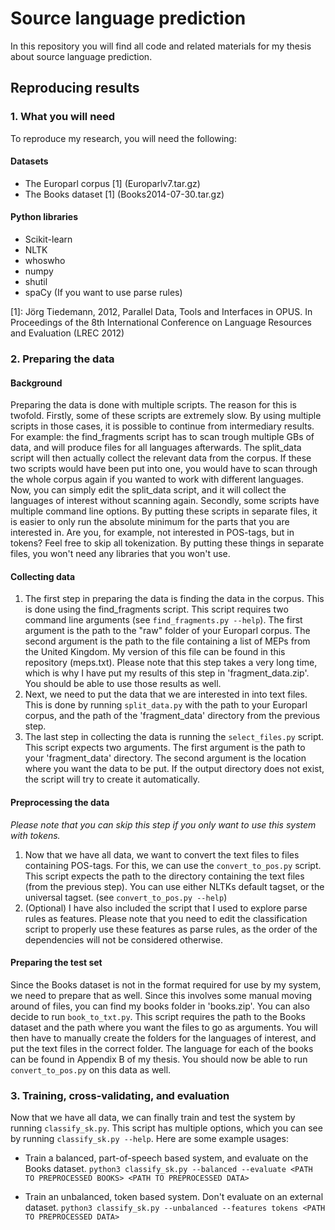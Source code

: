 # Source language prediction

In this repository you will find all code and related materials for my thesis about source language prediction.

## Reproducing results
### 1. What you will need
To reproduce my research, you will need the following:

#### Datasets
 * The Europarl corpus [1] (Europarlv7.tar.gz)
 * The Books dataset [1] (Books2014-07-30.tar.gz)

#### Python libraries
 * Scikit-learn
 * NLTK
 * whoswho
 * numpy
 * shutil
 * spaCy (If you want to use parse rules)
 
[1]: Jörg Tiedemann, 2012, Parallel Data, Tools and Interfaces in OPUS. In Proceedings of the 8th International Conference on Language Resources and Evaluation (LREC 2012)

### 2. Preparing the data

#### Background
Preparing the data is done with multiple scripts. The reason for this is twofold.
Firstly, some of these scripts are extremely slow. By using multiple scripts in those cases, it is possible to continue from intermediary results. For example: the find_fragments script has to scan trough multiple GBs of data, and will produce files for all languages afterwards. The split_data script will then actually collect the relevant data from the corpus. If these two scripts would have been put into one, you would have to scan through the whole corpus again if you wanted to work with different languages. Now, you can simply edit the split_data script, and it will collect the languages of interest without scanning again.
Secondly, some scripts have multiple command line options. By putting these scripts in separate files, it is easier to only run the absolute minimum for the parts that you are interested in. Are you, for example, not interested in POS-tags, but in tokens? Feel free to skip all tokenization. By putting these things in separate files, you won't need any libraries that you won't use.

#### Collecting data
1. The first step in preparing the data is finding the data in the corpus. This is done using the find_fragments script. This script requires two command line arguments (see `find_fragments.py --help`). The first argument is the path to the "raw" folder of your Europarl corpus. The second argument is the path to the file containing a list of MEPs from the United Kingdom. My version of this file can be found in this repository (meps.txt). Please note that this step takes a very long time, which is why I have put my results of this step in 'fragment_data.zip'. You should be able to use those results as well.
2. Next, we need to put the data that we are interested in into text files. This is done by running `split_data.py` with the path to your Europarl corpus, and the path of the 'fragment_data' directory from the previous step.
3. The last step in collecting the data is running the `select_files.py` script. This script expects two arguments. The first argument is the path to your 'fragment_data' directory. The second argument is the location where you want the data to be put. If the output directory does not exist, the script will try to create it automatically.

#### Preprocessing the data
_Please note that you can skip this step if you only want to use this system with tokens._
1. Now that we have all data, we want to convert the text files to files containing POS-tags. For this, we can use the `convert_to_pos.py` script. This script expects the path to the directory containing the text files (from the previous step). You can use either NLTKs default tagset, or the universal tagset. (see `convert_to_pos.py --help`)
2. (Optional) I have also included the script that I used to explore parse rules as features. Please note that you need to edit the classification script to properly use these features as parse rules, as the order of the dependencies will not be considered otherwise.

#### Preparing the test set
Since the Books dataset is not in the format required for use by my system, we need to prepare that as well. Since this involves some manual moving around of files, you can find my books folder in 'books.zip'. You can also decide to run `book_to_txt.py`. This script requires the path to the Books dataset and the path where you want the files to go as arguments. You will then have to manually create the folders for the languages of interest, and put the text files in the correct folder. The language for each of the books can be found in Appendix B of my thesis. You should now be able to run `convert_to_pos.py` on this data as well.

### 3. Training, cross-validating, and evaluation
Now that we have all data, we can finally train and test the system by running `classify_sk.py`. This script has multiple options, which you can see by running `classify_sk.py --help`. Here are some example usages:

 * Train a balanced, part-of-speech based system, and evaluate on the Books dataset.
`python3 classify_sk.py --balanced --evaluate <PATH TO PREPROCESSED BOOKS> <PATH TO PREPROCESSED DATA>`

 * Train an unbalanced, token based system. Don't evaluate on an external dataset.
`python3 classify_sk.py --unbalanced --features tokens <PATH TO PREPROCESSED DATA>`
